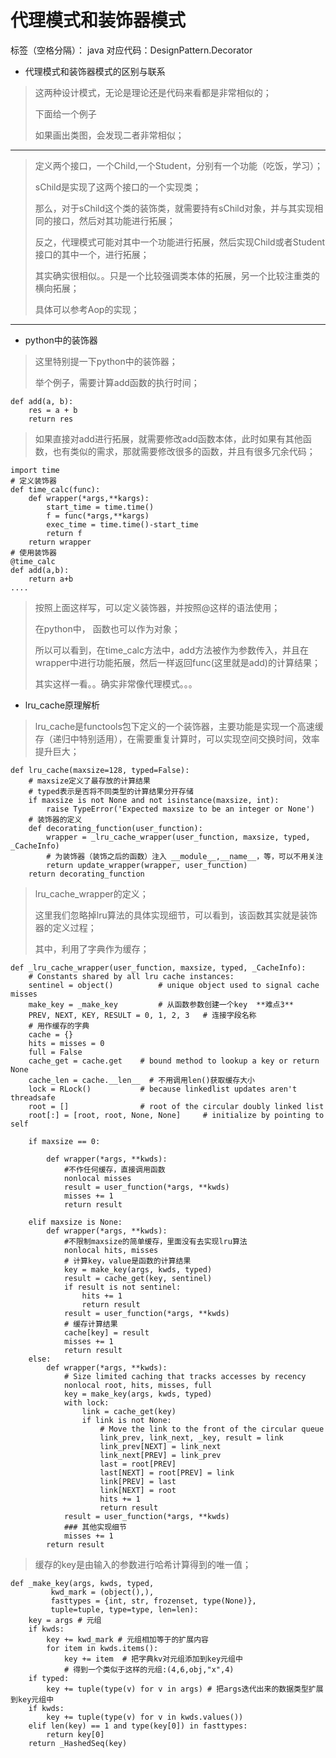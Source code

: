 ﻿# 代理模式和装饰器模式

标签（空格分隔）： java
对应代码：DesignPattern.Decorator

 - 代理模式和装饰器模式的区别与联系

> 这两种设计模式，无论是理论还是代码来看都是非常相似的；
>
> 下面给一个例子
>
> 如果画出类图，会发现二者非常相似；
----------
> 定义两个接口，一个Child,一个Student，分别有一个功能（吃饭，学习）；
>
> sChild是实现了这两个接口的一个实现类；
>
> 那么，对于sChild这个类的装饰类，就需要持有sChild对象，并与其实现相同的接口，然后对其功能进行拓展；
>
> 反之，代理模式可能对其中一个功能进行拓展，然后实现Child或者Student接口的其中一个，进行拓展；
>
> 其实确实很相似。。只是一个比较强调类本体的拓展，另一个比较注重类的横向拓展；
>
> 具体可以参考Aop的实现；
> 
----------
 - python中的装饰器

> 这里特别提一下python中的装饰器；
>
> 举个例子，需要计算add函数的执行时间；

    def add(a, b):        
        res = a + b        
        return res

> 如果直接对add进行拓展，就需要修改add函数本体，此时如果有其他函数，也有类似的需求，那就需要修改很多的函数，并且有很多冗余代码；

    import time
    # 定义装饰器
    def time_calc(func):
        def wrapper(*args,**kargs):
            start_time = time.time()
            f = func(*args,**kargs)
            exec_time = time.time()-start_time
            return f
        return wrapper
    # 使用装饰器
    @time_calc
    def add(a,b):
        return a+b
    ....

> 按照上面这样写，可以定义装饰器，并按照@这样的语法使用；
>
> 在python中， 函数也可以作为对象；
>
> 所以可以看到，在time_calc方法中，add方法被作为参数传入，并且在wrapper中进行功能拓展，然后一样返回func(这里就是add)的计算结果；
>
> 其实这样一看。。确实非常像代理模式。。。

 - lru_cache原理解析

> lru_cache是functools包下定义的一个装饰器，主要功能是实现一个高速缓存（递归中特别适用），在需要重复计算时，可以实现空间交换时间，效率提升巨大；

    def lru_cache(maxsize=128, typed=False):
        # maxsize定义了最存放的计算结果
        # typed表示是否将不同类型的计算结果分开存储
        if maxsize is not None and not isinstance(maxsize, int):
            raise TypeError('Expected maxsize to be an integer or None')
        # 装饰器的定义
        def decorating_function(user_function):
            wrapper = _lru_cache_wrapper(user_function, maxsize, typed, _CacheInfo) 
            # 为装饰器（装饰之后的函数）注入 __module__,__name__，等，可以不用关注
            return update_wrapper(wrapper, user_function)  
        return decorating_function

> lru_cache_wrapper的定义；
>
> 这里我们忽略掉lru算法的具体实现细节，可以看到，该函数其实就是装饰器的定义过程；
>
> 其中，利用了字典作为缓存；

    def _lru_cache_wrapper(user_function, maxsize, typed, _CacheInfo):
        # Constants shared by all lru cache instances:
        sentinel = object()          # unique object used to signal cache misses
        make_key = _make_key         # 从函数参数创建一个key  **难点3**
        PREV, NEXT, KEY, RESULT = 0, 1, 2, 3   # 连接字段名称
        # 用作缓存的字典
        cache = {}
        hits = misses = 0
        full = False
        cache_get = cache.get    # bound method to lookup a key or return None
        cache_len = cache.__len__  # 不用调用len()获取缓存大小
        lock = RLock()           # because linkedlist updates aren't threadsafe
        root = []                # root of the circular doubly linked list
        root[:] = [root, root, None, None]     # initialize by pointing to self

        if maxsize == 0:

            def wrapper(*args, **kwds):
                #不作任何缓存，直接调用函数
                nonlocal misses
                result = user_function(*args, **kwds)
                misses += 1
                return result

        elif maxsize is None:
            def wrapper(*args, **kwds):
                #不限制maxsize的简单缓存，里面没有去实现lru算法
                nonlocal hits, misses
                # 计算key，value是函数的计算结果
                key = make_key(args, kwds, typed)
                result = cache_get(key, sentinel)
                if result is not sentinel:
                    hits += 1
                    return result
                result = user_function(*args, **kwds)
                # 缓存计算结果
                cache[key] = result
                misses += 1
                return result
        else:
            def wrapper(*args, **kwds):
                # Size limited caching that tracks accesses by recency
                nonlocal root, hits, misses, full
                key = make_key(args, kwds, typed)
                with lock:
                    link = cache_get(key)
                    if link is not None:
                        # Move the link to the front of the circular queue
                        link_prev, link_next, _key, result = link
                        link_prev[NEXT] = link_next
                        link_next[PREV] = link_prev
                        last = root[PREV]
                        last[NEXT] = root[PREV] = link
                        link[PREV] = last
                        link[NEXT] = root
                        hits += 1
                        return result
                result = user_function(*args, **kwds)
                ### 其他实现细节
                misses += 1
            return result

> 缓存的key是由输入的参数进行哈希计算得到的唯一值；

    def _make_key(args, kwds, typed,
             kwd_mark = (object(),),
             fasttypes = {int, str, frozenset, type(None)},
             tuple=tuple, type=type, len=len):
        key = args # 元组
        if kwds:
            key += kwd_mark # 元组相加等于的扩展内容
            for item in kwds.items(): 
                key += item  # 把字典kv对元组添加到key元组中 
                # 得到一个类似于这样的元组:(4,6,obj,"x",4)
        if typed:  
            key += tuple(type(v) for v in args) # 把args迭代出来的数据类型扩展到key元组中
        if kwds:
            key += tuple(type(v) for v in kwds.values()) 
        elif len(key) == 1 and type(key[0]) in fasttypes: 
            return key[0]
        return _HashedSeq(key)




